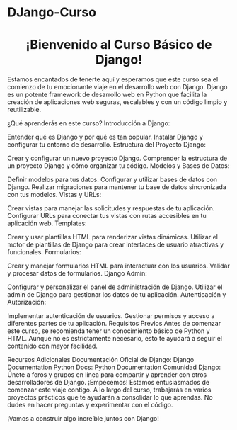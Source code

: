 # DJango-Curso
<h1><Strong><center>¡Bienvenido al Curso Básico de Django!</center></Strong></h1>

Estamos encantados de tenerte aquí y esperamos que este curso sea el comienzo de tu emocionante viaje en el desarrollo web con Django. Django es un potente framework de desarrollo web en Python que facilita la creación de aplicaciones web seguras, escalables y con un código limpio y reutilizable.

¿Qué aprenderás en este curso?
Introducción a Django:

Entender qué es Django y por qué es tan popular.
Instalar Django y configurar tu entorno de desarrollo.
Estructura del Proyecto Django:

Crear y configurar un nuevo proyecto Django.
Comprender la estructura de un proyecto Django y cómo organizar tu código.
Modelos y Bases de Datos:

Definir modelos para tus datos.
Configurar y utilizar bases de datos con Django.
Realizar migraciones para mantener tu base de datos sincronizada con tus modelos.
Vistas y URLs:

Crear vistas para manejar las solicitudes y respuestas de tu aplicación.
Configurar URLs para conectar tus vistas con rutas accesibles en tu aplicación web.
Templates:

Crear y usar plantillas HTML para renderizar vistas dinámicas.
Utilizar el motor de plantillas de Django para crear interfaces de usuario atractivas y funcionales.
Formularios:

Crear y manejar formularios HTML para interactuar con los usuarios.
Validar y procesar datos de formularios.
Django Admin:

Configurar y personalizar el panel de administración de Django.
Utilizar el admin de Django para gestionar los datos de tu aplicación.
Autenticación y Autorización:

Implementar autenticación de usuarios.
Gestionar permisos y acceso a diferentes partes de tu aplicación.
Requisitos Previos
Antes de comenzar este curso, se recomienda tener un conocimiento básico de Python y HTML. Aunque no es estrictamente necesario, esto te ayudará a seguir el contenido con mayor facilidad.

Recursos Adicionales
Documentación Oficial de Django: Django Documentation
Python Docs: Python Documentation
Comunidad Django: Únete a foros y grupos en línea para compartir y aprender con otros desarrolladores de Django.
¡Empecemos!
Estamos entusiasmados de comenzar este viaje contigo. A lo largo del curso, trabajarás en varios proyectos prácticos que te ayudarán a consolidar lo que aprendas. No dudes en hacer preguntas y experimentar con el código.

¡Vamos a construir algo increíble juntos con Django!
